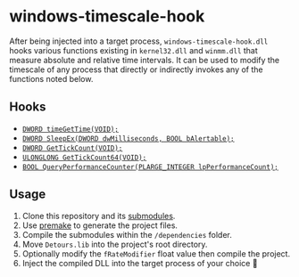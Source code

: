 # windows-timescale-hook
After being injected into a target process, `windows-timescale-hook.dll` hooks various functions existing in `kernel32.dll` and `winmm.dll` that measure absolute and relative time intervals. It can be used to modify the timescale of any process that directly or indirectly invokes any of the functions noted below.
##  Hooks
* [`DWORD timeGetTime(VOID);`](https://docs.microsoft.com/en-us/windows/desktop/api/timeapi/nf-timeapi-timegettime)
* [`DWORD SleepEx(DWORD dwMilliseconds, BOOL bAlertable);`](https://docs.microsoft.com/en-us/windows/desktop/api/synchapi/nf-synchapi-sleepex)
* [`DWORD GetTickCount(VOID);`](https://docs.microsoft.com/en-us/windows/desktop/api/sysinfoapi/nf-sysinfoapi-gettickcount)
* [`ULONGLONG GetTickCount64(VOID);`](https://docs.microsoft.com/en-us/windows/desktop/api/sysinfoapi/nf-sysinfoapi-gettickcount64)
* [`BOOL QueryPerformanceCounter(PLARGE_INTEGER lpPerformanceCount);`](https://msdn.microsoft.com/en-us/library/windows/desktop/ms644904(v=vs.85).aspx)
## Usage
1. Clone this repository and its [submodules](https://github.com/Microsoft/Detours).
2. Use [premake](https://github.com/premake/premake-core) to generate the project files.
3. Compile the submodules within the `/dependencies` folder.
4. Move `Detours.lib` into the project's root directory.
5. Optionally modify the `fRateModifier` float value then compile the project.
6. Inject the compiled DLL into the target process of your choice 💸
